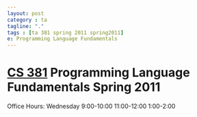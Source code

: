 ```yaml
---
layout: post
category : ta
tagline: "."
tags : [ta 381 spring 2011 spring2011]
e: Programming Language Fundamentals
---
```


# [CS 381](http://classes.engr.oregonstate.edu/eecs/spring2011/cs381/) Programming Language Fundamentals Spring 2011

Office Hours: 
Wednesday 9:00-10:00 11:00-12:00 1:00-2:00

